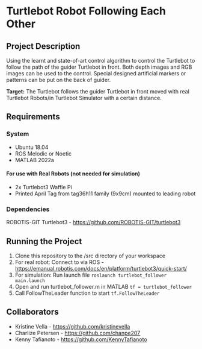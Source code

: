 # Turtlebot Robot Following Each Other
## Project Description
Using the learnt and state-of-art control algorithm to control the Turtlebot to follow the path of the 
guider  Turtlebot  in  front.  Both  depth  images  and  RGB  images  can  be  used  to the  control.  Special 
designed artificial markers or patterns can be put on the back of guider.

**Target:** The  Turtlebot  follows  the  guider  Turtlebot  in  front  moved  with  real  Turtlebot  Robots/in 
Turtlebot Simulator with a certain distance. 

## Requirements
### System
- Ubuntu 18.04  
- ROS Melodic or Noetic 
- MATLAB 2022a
#### For use with Real Robots (not needed for simulation)
- 2x Turtlebot3 Waffle Pi
- Printed April Tag from tag36h11 family (9x9cm) mounted to leading robot

### Dependencies
ROBOTIS-GIT Turtlebot3 - https://github.com/ROBOTIS-GIT/turtlebot3

## Running the Project
1. Clone this repository to the /src directory of your workspace
2. For real robot: Connect to via ROS - https://emanual.robotis.com/docs/en/platform/turtlebot3/quick-start/
3. For simulation: Run launch file `roslaunch turtlebot_follower main.launch`
4. Open and run turtlebot_follower.m in MATLAB `tf = turtlebot_follower`
5. Call FollowTheLeader function to start `tf.FollowTheLeader`

## Collaborators
- Kristine Vella - https://github.com/kristinevella
- Charlize Petersen - https://github.com/chanpe207
- Kenny Tafianoto - https://github.com/KennyTafianoto

